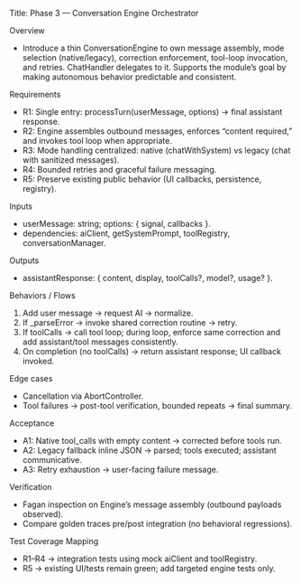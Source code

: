 Title: Phase 3 — Conversation Engine Orchestrator

Overview
- Introduce a thin ConversationEngine to own message assembly, mode selection (native/legacy), correction enforcement, tool-loop invocation, and retries. ChatHandler delegates to it. Supports the module’s goal by making autonomous behavior predictable and consistent.

Requirements
- R1: Single entry: processTurn(userMessage, options) → final assistant response.
- R2: Engine assembles outbound messages, enforces “content required,” and invokes tool loop when appropriate.
- R3: Mode handling centralized: native (chatWithSystem) vs legacy (chat with sanitized messages).
- R4: Bounded retries and graceful failure messaging.
- R5: Preserve existing public behavior (UI callbacks, persistence, registry).

Inputs
- userMessage: string; options: { signal, callbacks }.
- dependencies: aiClient, getSystemPrompt, toolRegistry, conversationManager.

Outputs
- assistantResponse: { content, display, toolCalls?, model?, usage? }.

Behaviors / Flows
1) Add user message → request AI → normalize.
2) If _parseError → invoke shared correction routine → retry.
3) If toolCalls → call tool loop; during loop, enforce same correction and add assistant/tool messages consistently.
4) On completion (no toolCalls) → return assistant response; UI callback invoked.

Edge cases
- Cancellation via AbortController.
- Tool failures → post-tool verification, bounded repeats → final summary.

Acceptance
- A1: Native tool_calls with empty content → corrected before tools run.
- A2: Legacy fallback inline JSON → parsed; tools executed; assistant communicative.
- A3: Retry exhaustion → user-facing failure message.

Verification
- Fagan inspection on Engine’s message assembly (outbound payloads observed).
- Compare golden traces pre/post integration (no behavioral regressions).

Test Coverage Mapping
- R1–R4 → integration tests using mock aiClient and toolRegistry.
- R5 → existing UI/tests remain green; add targeted engine tests only.

